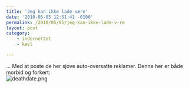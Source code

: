 ```yaml
---
title: 'Jeg kan ikke lade være'
date: '2010-05-05 12:51:41 -0100'
permalink: /2010/05/05/jeg-kan-ikke-lade-v-re
layout: post
category:
    - indernettet
    - kævl

---
```

... Med at poste de her sjove auto-oversatte reklamer. Denne her er både morbid og forkert:  
![deathdate.png](/images/deathdate.png)
